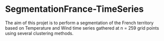 # SegmentationFrance-TimeSeries

The aim of this projet is to perform a segmentation of the French territory based on Temperature and Wind
time series gathered at n = 259 grid points using several clustering methods. 

